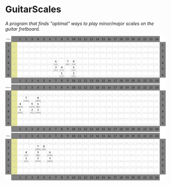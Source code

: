 # GuitarScales
_A program that finds "optimal" ways to play minor/major scales on the guitar fretboard._

![C3maj](png/C3maj/0.png?raw=true "C3maj")
![D#3min](png/D%233min/0.png?raw=true "C3maj")
![E3maj](png/E3maj/7.png?raw=true "C3maj")
